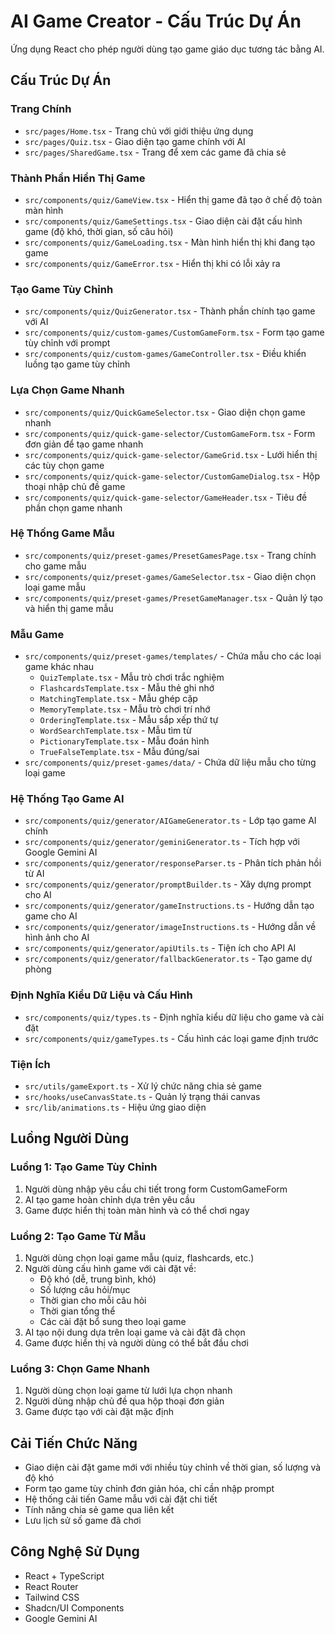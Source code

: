 
# AI Game Creator - Cấu Trúc Dự Án

Ứng dụng React cho phép người dùng tạo game giáo dục tương tác bằng AI.

## Cấu Trúc Dự Án

### Trang Chính
- `src/pages/Home.tsx` - Trang chủ với giới thiệu ứng dụng
- `src/pages/Quiz.tsx` - Giao diện tạo game chính với AI
- `src/pages/SharedGame.tsx` - Trang để xem các game đã chia sẻ

### Thành Phần Hiển Thị Game
- `src/components/quiz/GameView.tsx` - Hiển thị game đã tạo ở chế độ toàn màn hình
- `src/components/quiz/GameSettings.tsx` - Giao diện cài đặt cấu hình game (độ khó, thời gian, số câu hỏi)
- `src/components/quiz/GameLoading.tsx` - Màn hình hiển thị khi đang tạo game
- `src/components/quiz/GameError.tsx` - Hiển thị khi có lỗi xảy ra

### Tạo Game Tùy Chỉnh
- `src/components/quiz/QuizGenerator.tsx` - Thành phần chính tạo game với AI
- `src/components/quiz/custom-games/CustomGameForm.tsx` - Form tạo game tùy chỉnh với prompt
- `src/components/quiz/custom-games/GameController.tsx` - Điều khiển luồng tạo game tùy chỉnh

### Lựa Chọn Game Nhanh
- `src/components/quiz/QuickGameSelector.tsx` - Giao diện chọn game nhanh
- `src/components/quiz/quick-game-selector/CustomGameForm.tsx` - Form đơn giản để tạo game nhanh
- `src/components/quiz/quick-game-selector/GameGrid.tsx` - Lưới hiển thị các tùy chọn game
- `src/components/quiz/quick-game-selector/CustomGameDialog.tsx` - Hộp thoại nhập chủ đề game
- `src/components/quiz/quick-game-selector/GameHeader.tsx` - Tiêu đề phần chọn game nhanh

### Hệ Thống Game Mẫu
- `src/components/quiz/preset-games/PresetGamesPage.tsx` - Trang chính cho game mẫu
- `src/components/quiz/preset-games/GameSelector.tsx` - Giao diện chọn loại game mẫu
- `src/components/quiz/preset-games/PresetGameManager.tsx` - Quản lý tạo và hiển thị game mẫu

### Mẫu Game
- `src/components/quiz/preset-games/templates/` - Chứa mẫu cho các loại game khác nhau
  - `QuizTemplate.tsx` - Mẫu trò chơi trắc nghiệm
  - `FlashcardsTemplate.tsx` - Mẫu thẻ ghi nhớ
  - `MatchingTemplate.tsx` - Mẫu ghép cặp
  - `MemoryTemplate.tsx` - Mẫu trò chơi trí nhớ
  - `OrderingTemplate.tsx` - Mẫu sắp xếp thứ tự
  - `WordSearchTemplate.tsx` - Mẫu tìm từ
  - `PictionaryTemplate.tsx` - Mẫu đoán hình
  - `TrueFalseTemplate.tsx` - Mẫu đúng/sai
- `src/components/quiz/preset-games/data/` - Chứa dữ liệu mẫu cho từng loại game

### Hệ Thống Tạo Game AI
- `src/components/quiz/generator/AIGameGenerator.ts` - Lớp tạo game AI chính
- `src/components/quiz/generator/geminiGenerator.ts` - Tích hợp với Google Gemini AI
- `src/components/quiz/generator/responseParser.ts` - Phân tích phản hồi từ AI
- `src/components/quiz/generator/promptBuilder.ts` - Xây dựng prompt cho AI
- `src/components/quiz/generator/gameInstructions.ts` - Hướng dẫn tạo game cho AI
- `src/components/quiz/generator/imageInstructions.ts` - Hướng dẫn về hình ảnh cho AI
- `src/components/quiz/generator/apiUtils.ts` - Tiện ích cho API AI
- `src/components/quiz/generator/fallbackGenerator.ts` - Tạo game dự phòng

### Định Nghĩa Kiểu Dữ Liệu và Cấu Hình
- `src/components/quiz/types.ts` - Định nghĩa kiểu dữ liệu cho game và cài đặt
- `src/components/quiz/gameTypes.ts` - Cấu hình các loại game định trước

### Tiện Ích
- `src/utils/gameExport.ts` - Xử lý chức năng chia sẻ game
- `src/hooks/useCanvasState.ts` - Quản lý trạng thái canvas
- `src/lib/animations.ts` - Hiệu ứng giao diện

## Luồng Người Dùng

### Luồng 1: Tạo Game Tùy Chỉnh
1. Người dùng nhập yêu cầu chi tiết trong form CustomGameForm
2. AI tạo game hoàn chỉnh dựa trên yêu cầu
3. Game được hiển thị toàn màn hình và có thể chơi ngay

### Luồng 2: Tạo Game Từ Mẫu
1. Người dùng chọn loại game mẫu (quiz, flashcards, etc.)
2. Người dùng cấu hình game với cài đặt về:
   - Độ khó (dễ, trung bình, khó)
   - Số lượng câu hỏi/mục
   - Thời gian cho mỗi câu hỏi
   - Thời gian tổng thể
   - Các cài đặt bổ sung theo loại game
3. AI tạo nội dung dựa trên loại game và cài đặt đã chọn
4. Game được hiển thị và người dùng có thể bắt đầu chơi

### Luồng 3: Chọn Game Nhanh
1. Người dùng chọn loại game từ lưới lựa chọn nhanh
2. Người dùng nhập chủ đề qua hộp thoại đơn giản 
3. Game được tạo với cài đặt mặc định

## Cải Tiến Chức Năng
- Giao diện cài đặt game mới với nhiều tùy chỉnh về thời gian, số lượng và độ khó
- Form tạo game tùy chỉnh đơn giản hóa, chỉ cần nhập prompt
- Hệ thống cải tiến Game mẫu với cài đặt chi tiết
- Tính năng chia sẻ game qua liên kết
- Lưu lịch sử số game đã chơi

## Công Nghệ Sử Dụng
- React + TypeScript
- React Router
- Tailwind CSS
- Shadcn/UI Components
- Google Gemini AI
